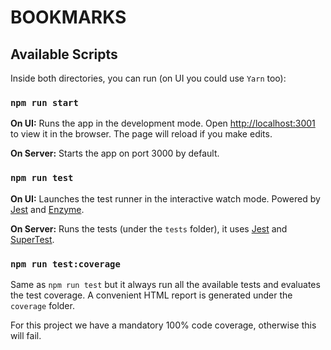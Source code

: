 # BOOKMARKS

## Available Scripts

Inside both directories, you can run (on UI you could use `Yarn` too):

### `npm run start`

**On UI:** Runs the app in the development mode. Open [http://localhost:3001](http://localhost:3001) to view it in the browser. The page will reload if you make edits.

**On Server:** Starts the app on port 3000 by default.

### `npm run test`

**On UI:** Launches the test runner in the interactive watch mode. Powered by [Jest](https://jestjs.io/) and [Enzyme](https://enzymejs.github.io/enzyme/).

**On Server:** Runs the tests (under the `tests` folder), it uses [Jest](https://jestjs.io/) and [SuperTest](https://www.npmjs.com/package/supertest).

### `npm run test:coverage`

Same as `npm run test` but it always run all the available tests and evaluates the test coverage. A convenient HTML report is generated under the `coverage` folder.

For this project we have a mandatory 100% code coverage, otherwise this will fail.